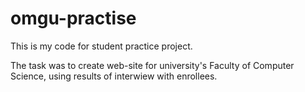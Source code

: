# omgu-practise

This is my code for student practice project.

The task was to create web-site for university's Faculty of Computer Science, using results of interwiew with enrollees.
